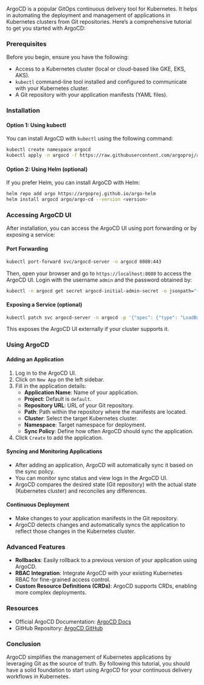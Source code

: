 ArgoCD is a popular GitOps continuous delivery tool for Kubernetes. It helps in automating the deployment and management of applications in Kubernetes clusters from Git repositories. Here’s a comprehensive tutorial to get you started with ArgoCD:

### Prerequisites
Before you begin, ensure you have the following:
- Access to a Kubernetes cluster (local or cloud-based like GKE, EKS, AKS).
- `kubectl` command-line tool installed and configured to communicate with your Kubernetes cluster.
- A Git repository with your application manifests (YAML files).

### Installation

#### Option 1: Using kubectl
You can install ArgoCD with `kubectl` using the following command:
```bash
kubectl create namespace argocd
kubectl apply -n argocd -f https://raw.githubusercontent.com/argoproj/argo-cd/stable/manifests/install.yaml
```

#### Option 2: Using Helm (optional)
If you prefer Helm, you can install ArgoCD with Helm:
```bash
helm repo add argo https://argoproj.github.io/argo-helm
helm install argocd argo/argo-cd --version <version>
```

### Accessing ArgoCD UI
After installation, you can access the ArgoCD UI using port forwarding or by exposing a service:

#### Port Forwarding
```bash
kubectl port-forward svc/argocd-server -n argocd 8080:443
```
Then, open your browser and go to `https://localhost:8080` to access the ArgoCD UI. Login with the username `admin` and the password obtained by:
```bash
kubectl -n argocd get secret argocd-initial-admin-secret -o jsonpath="{.data.password}" | base64 -d
```

#### Exposing a Service (optional)
```bash
kubectl patch svc argocd-server -n argocd -p '{"spec": {"type": "LoadBalancer"}}'
```
This exposes the ArgoCD UI externally if your cluster supports it.

### Using ArgoCD

#### Adding an Application
1. Log in to the ArgoCD UI.
2. Click on `New App` on the left sidebar.
3. Fill in the application details:
   - **Application Name**: Name of your application.
   - **Project**: Default is `default`.
   - **Repository URL**: URL of your Git repository.
   - **Path**: Path within the repository where the manifests are located.
   - **Cluster**: Select the target Kubernetes cluster.
   - **Namespace**: Target namespace for deployment.
   - **Sync Policy**: Define how often ArgoCD should sync the application.
4. Click `Create` to add the application.

#### Syncing and Monitoring Applications
- After adding an application, ArgoCD will automatically sync it based on the sync policy.
- You can monitor sync status and view logs in the ArgoCD UI.
- ArgoCD compares the desired state (Git repository) with the actual state (Kubernetes cluster) and reconciles any differences.

#### Continuous Deployment
- Make changes to your application manifests in the Git repository.
- ArgoCD detects changes and automatically syncs the application to reflect those changes in the Kubernetes cluster.

### Advanced Features
- **Rollbacks**: Easily rollback to a previous version of your application using ArgoCD.
- **RBAC Integration**: Integrate ArgoCD with your existing Kubernetes RBAC for fine-grained access control.
- **Custom Resource Definitions (CRDs)**: ArgoCD supports CRDs, enabling more complex deployments.

### Resources
- Official ArgoCD Documentation: [ArgoCD Docs](https://argo-cd.readthedocs.io/)
- GitHub Repository: [ArgoCD GitHub](https://github.com/argoproj/argo-cd)

### Conclusion
ArgoCD simplifies the management of Kubernetes applications by leveraging Git as the source of truth. By following this tutorial, you should have a solid foundation to start using ArgoCD for your continuous delivery workflows in Kubernetes.
